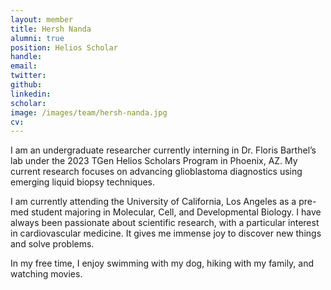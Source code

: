 ```yaml
---
layout: member
title: Hersh Nanda
alumni: true
position: Helios Scholar
handle:
email: 
twitter:
github:
linkedin:
scholar: 
image: /images/team/hersh-nanda.jpg
cv:
---
```


I am an undergraduate researcher currently interning in Dr. Floris Barthel’s lab under the 2023 TGen Helios Scholars Program in Phoenix, AZ. My current research focuses on advancing glioblastoma diagnostics using emerging liquid biopsy techniques.

I am currently attending the University of California, Los Angeles as a pre-med student majoring in Molecular, Cell, and Developmental Biology. I have always been passionate about scientific research, with a particular interest in cardiovascular medicine. It gives me immense joy to discover new things and solve problems.

In my free time, I enjoy swimming with my dog, hiking with my family, and watching movies.